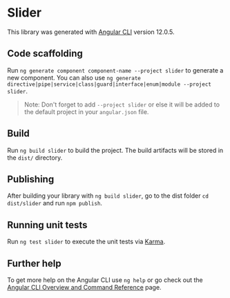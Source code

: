 # Slider

This library was generated with [Angular CLI](https://github.com/angular/angular-cli) version 12.0.5.

## Code scaffolding

Run `ng generate component component-name --project slider` to generate a new component. You can also use `ng generate directive|pipe|service|class|guard|interface|enum|module --project slider`.
> Note: Don't forget to add `--project slider` or else it will be added to the default project in your `angular.json` file. 

## Build

Run `ng build slider` to build the project. The build artifacts will be stored in the `dist/` directory.

## Publishing

After building your library with `ng build slider`, go to the dist folder `cd dist/slider` and run `npm publish`.

## Running unit tests

Run `ng test slider` to execute the unit tests via [Karma](https://karma-runner.github.io).

## Further help

To get more help on the Angular CLI use `ng help` or go check out the [Angular CLI Overview and Command Reference](https://angular.io/cli) page.
